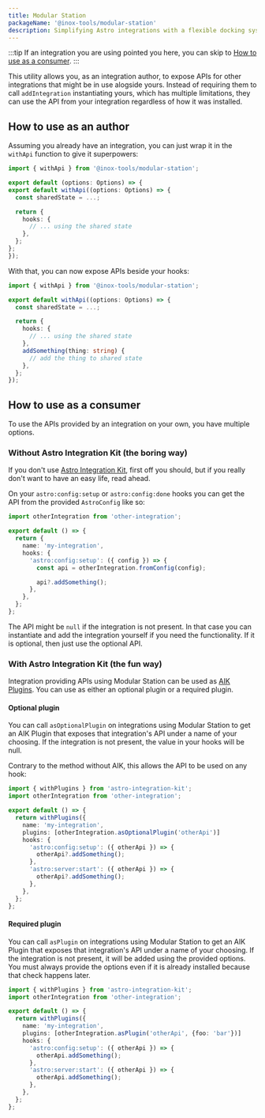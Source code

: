 ```yaml
---
title: Modular Station
packageName: '@inox-tools/modular-station'
description: Simplifying Astro integrations with a flexible docking system.
---
```


:::tip
If an integration you are using pointed you here, you can skip to [How to use as a consumer](#how-to-use-as-a-consumer).
:::

This utility allows you, as an integration author, to expose APIs for other integrations that might be in use alogside yours. Instead of requiring them to call `addIntegration` instantiating yours, which has multiple limitations, they can use the API from your integration regardless of how it was installed.

## How to use as an author

Assuming you already have an integration, you can just wrap it in the `withApi` function to give it superpowers:

```ts title="my-integration.ts" ins={1,4,13} del={3,12}
import { withApi } from '@inox-tools/modular-station';

export default (options: Options) => {
export default withApi((options: Options) => {
  const sharedState = ...;

  return {
    hooks: {
      // ... using the shared state
    },
  };
};
});
```

With that, you can now expose APIs beside your hooks:

```ts title="my-integration.ts" ins={10-12}
import { withApi } from '@inox-tools/modular-station';

export default withApi((options: Options) => {
  const sharedState = ...;

  return {
    hooks: {
      // ... using the shared state
    },
    addSomething(thing: string) {
      // add the thing to shared state
    },
  };
});
```

## How to use as a consumer

To use the APIs provided by an integration on your own, you have multiple options.

### Without Astro Integration Kit (the boring way)

If you don't use [Astro Integration Kit](https://astro-integration-kit.netlify.app/), first off you should, but if you really don't want to have an easy life, read ahead.

On your `astro:config:setup` or `astro:config:done` hooks you can get the API from the provided `AstroConfig` like so:

```ts title="my-integration.ts" ins={7-9}
import otherIntegration from 'other-integration';

export default () => {
  return {
    name: 'my-integration',
    hooks: {
      'astro:config:setup': ({ config }) => {
        const api = otherIntegration.fromConfig(config);

        api?.addSomething();
      },
    },
  };
};
```

The API might be `null` if the integration is not present. In that case you can instantiate and add the integration yourself if you need the functionality. If it is optional, then just use the optional API.

### With Astro Integration Kit (the fun way)

Integration providing APIs using Modular Station can be used as [AIK Plugins](https://astro-integration-kit.netlify.app/core/with-plugins/). You can use as either an optional plugin or a required plugin.

#### Optional plugin

You can call `asOptionalPlugin` on integrations using Modular Station to get an AIK Plugin that exposes that integration's API under a name of your choosing. If the integration is not present, the value in your hooks will be null.

Contrary to the method without AIK, this allows the API to be used on any hook:

```ts title="my-integration.ts" ins={7-9}
import { withPlugins } from 'astro-integration-kit';
import otherIntegration from 'other-integration';

export default () => {
  return withPlugins({
    name: 'my-integration',
    plugins: [otherIntegration.asOptionalPlugin('otherApi')]
    hooks: {
      'astro:config:setup': ({ otherApi }) => {
        otherApi?.addSomething();
      },
      'astro:server:start': ({ otherApi }) => {
        otherApi?.addSomething();
      },
    },
  };
};
```

#### Required plugin

You can call `asPlugin` on integrations using Modular Station to get an AIK Plugin that exposes that integration's API under a name of your choosing. If the integration is not present, it will be added using the provided options. You must always provide the options even if it is already installed because that check happens later.

```ts title="my-integration.ts" ins={7-9}
import { withPlugins } from 'astro-integration-kit';
import otherIntegration from 'other-integration';

export default () => {
  return withPlugins({
    name: 'my-integration',
    plugins: [otherIntegration.asPlugin('otherApi', {foo: 'bar'})]
    hooks: {
      'astro:config:setup': ({ otherApi }) => {
        otherApi.addSomething();
      },
      'astro:server:start': ({ otherApi }) => {
        otherApi.addSomething();
      },
    },
  };
};
```
